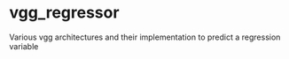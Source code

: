 # vgg_regressor
Various vgg architectures and their implementation to predict a regression variable
